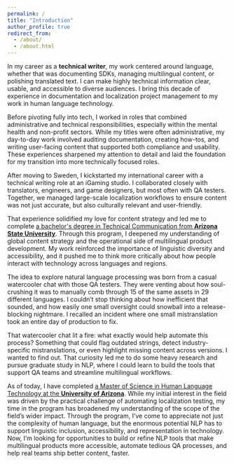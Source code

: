 ```yaml
---
permalink: /
title: "Introduction"
author_profile: true
redirect_from: 
  - /about/
  - /about.html
---
```


In my career as a **technical writer**, my work centered around language, whether that was documenting SDKs, managing multilingual content, or polishing translated text. I can make highly technical information clear, usable, and accessible to diverse audiences. I bring this decade of experience in documentation and localization project management to my work in human language technology.

Before pivoting fully into tech, I worked in roles that combined administrative and technical responsibilities, especially within the mental health and non-profit sectors. While my titles were often administrative, my day-to-day work involved auditing documentation, creating how-tos, and writing user-facing content that supported both compliance and usability. These experiences sharpened my attention to detail and laid the foundation for my transition into more technically focused roles.

After moving to Sweden, I kickstarted my international career with a technical writing role at an iGaming studio. I collaborated closely with translators, engineers, and game designers, but most often with QA testers. Together, we managed large-scale localization workflows to ensure content was not just accurate, but also culturally relevant and user-friendly. 

That experience solidified my love for content strategy and led me to complete [a bachelor's degree in Technical Communication from **Arizona State University**](https://cisa.asu.edu/tech-comm). Through this program, I deepened my understanding of global content strategy and the operational side of multilingual product development. My work reinforced the importance of linguistic diversity and accessibility, and it pushed me to think more critically about how people interact with technology across languages and regions.

The idea to explore natural language processing was born from a casual watercooler chat with those QA testers. They were venting about how soul-crushing it was to manually comb through 15 of the same assets in 29 different languages. I couldn’t stop thinking about how inefficient that sounded, and how easily one small oversight could snowball into a release-blocking nightmare. I recalled an incident where one small mistranslation took an entire day of production to fix.

That watercooler chat lit a fire: what exactly would help automate this process? Something that could flag outdated strings, detect industry-specific mistranslations, or even highlight missing content across versions. I wanted to find out. That curiosity led me to do some heavy research and pursue graduate study in NLP, where I could learn to build the tools that support QA teams and streamline multilingual workflows.

As of today, I have completed [a Master of Science in Human Language Technology at the **University of Arizona**](https://linguistics.arizona.edu/ms-hlt). While my initial interest in the field was driven by the practical challenge of automating localization testing, my time in the program has broadened my understanding of the scope of the field’s wider impact. Through the program, I’ve come to appreciate not just the complexity of human language, but the enormous potential NLP has to support linguistic inclusion, accessibility, and representation in technology. Now, I’m looking for opportunities to build or refine NLP tools that make multilingual products more accessible, automate tedious QA processes, and help real teams ship better content, faster.